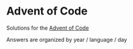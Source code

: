# Advent of Code

Solutions for the [Advent of Code](http://adventofcode.com/)

Answers are organized by year / language / day
